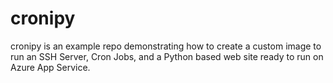 # cronipy
cronipy is an example repo demonstrating how to create a custom image to run an SSH Server, Cron Jobs, and a Python based web site ready to run on Azure App Service.

